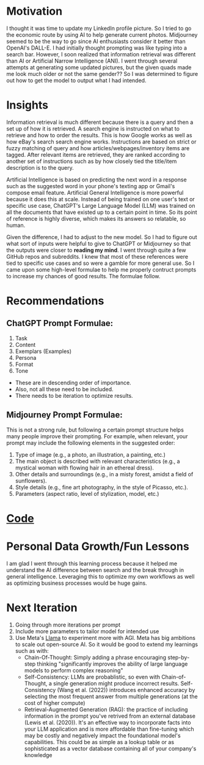 # Motivation
I thought it was time to update my LinkedIn profile picture. So I tried to go the economic route by
using AI to help generate current photos. Midjourney seemed to be the way to go since 
AI enthusiasts consider it better than OpenAI's DALL-E. I had initially thought prompting was like
typing into a search bar. However, I soon realized that information retrieval was different than AI or 
Artificial Narrow Intelligence (ANI). I went through several attempts at generating some updated pictures, 
but the given quads made me look much older or not the same gender?? So I was determined to figure out
how to get the model to output what I had intended.

# Insights
Information retrieval is much different because there is a query and then a set up of how it is 
retrieved. A search engine is instructed on what to retrieve and how to order the results. This is how
Google works as well as how eBay's search search engine works. Instructions are based on strict or fuzzy 
matching of query and how articles/webpages/inventory items are tagged. After relevant items are retrieved,
they are ranked according to another set of instructions such as by how closely tied the title/item
description is to the query.

Artificial Intelligence is based on predicting the next word in a response such as the suggested word in 
your phone's texting app or Gmail's compose email feature. Artificial General Intelligence is more powerful
because it does this at scale. Instead of being trained on one user's text or specific use case, ChatGPT's 
Large Language Model (LLM) was trained on all the documents that have existed up to a certain point in time.
So its point of reference is highly diverse, which makes its answers so relatable, so human.

Given the difference, I had to adjust to the new model. So I had to figure out what sort of inputs were
helpful to give to ChatGPT or Midjourney so that the outputs were closer to __reading my mind__.
I went through quite a few GitHub repos and subreddits. I knew that most of these references were tied to 
specific use cases and so were a gamble for more general use. So I came upon some high-level formulae
to help me properly contruct prompts to increase my chances of good results. The formulae follow.

# Recommendations

## ChatGPT Prompt Formulae:

1. Task
2. Content
3. Exemplars (Examples)
4. Persona
5. Format
6. Tone

* These are in descending order of importance.
* Also, not all these need to be included.
* There needs to be iteration to optimize results.

## Midjourney Prompt Formulae:

This is not a strong rule, but following a certain prompt structure helps many people improve their prompting. For example, when relevant, your prompt may include the following elements in the suggested order:

1. Type of image (e.g., a photo, an illustration, a painting, etc.)
2. The main object is described with relevant characteristics (e.g., a mystical woman with flowing hair in an ethereal dress).
3. Other details and surroundings (e.g., in a misty forest, amidst a field of sunflowers).
4. Style details (e.g., fine art photography, in the style of Picasso, etc.).
5. Parameters (aspect ratio, level of stylization, model, etc.)

# [Code](https://nbviewer.org/github/mindyng/2024-Business-Projects/blob/main/prompt-engineering.ipynb)

# Personal Data Growth/Fun Lessons
I am glad I went through this learning process because it helped me understand the AI difference between search
and the break through in general intelligence. Leveraging this to optimize my own workflows as well as 
optimizing business processes would be huge gains.

# Next Iteration
1. Going through more iterations per prompt
2. Include more parameters to tailor model for intended use
3. Use Meta's [Llama](https://github.com/facebookresearch/llama-recipes/blob/main/examples/Prompt_Engineering_with_Llama_2.ipynb?utm_source=twitter&utm_medium=organic_social&utm_campaign=llama&utm_content=video) to
   experiment more with AGI. Meta has big ambitions to scale out open-source AI. So it would be good to extend my learnings such as with:
    * Chain-Of-Thought: Simply adding a phrase encouraging step-by-step thinking "significantly improves the ability of large language models to perform complex reasoning" 
    * Self-Consistency: LLMs are probablistic, so even with Chain-of-Thought, a single generation might produce incorrect results. Self-Consistency (Wang et al. (2022)) introduces enhanced accuracy by selecting the most frequent answer from multiple generations (at the cost of higher compute)
   * Retrieval-Augmented Generation (RAG): the practice of including information in the prompt you've retrived from an external database (Lewis et al. (2020)). It's an effective way to incorporate facts into your LLM application and is more affordable than fine-tuning which may be costly and negatively impact the foundational model's capabilities. This could be as simple as a lookup table or as sophisticated as a vector database containing all of your company's knowledge
